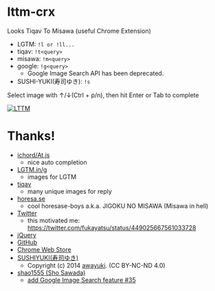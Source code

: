 lttm-crx
========

Looks Tiqav To Misawa (useful Chrome Extension)


- LGTM: `!l or !ll...`
- tiqav: `!t<query>`
- misawa: `!m<query>`
- google: `!g<query>`
    - Google Image Search API has been deprecated.
- SUSHI-YUKI(寿司ゆき): `!s`

Select image with ↑/↓(Ctrl + p/n), then hit Enter or Tab to complete

[![LTTM](http://img.youtube.com/vi/jFr1A2a_eeI/0.jpg)](http://www.youtube.com/watch?v=jFr1A2a_eeI)

# Thanks!
- [ichord/At.js](https://github.com/ichord/At.js)
    - nice auto completion
- [LGTM.in/g](http://www.lgtm.in/)
    - images for LGTM
- [tiqav](http://tiqav.com/)
    - many unique images for reply
- [horesa.se](http://horesa.se/)
    - cool horesase-boys a.k.a. JIGOKU NO MISAWA (Misawa in hell)
- [Twitter](https://twitter.com/)
    - this motivated me: https://twitter.com/fukayatsu/status/449025667561033728
- [jQuery](http://jquery.com/)
- [GitHub](https://github.com/)
- [Chrome Web Store](https://chrome.google.com/webstore/category/apps)
- [SUSHIYUKI(寿司ゆき)](http://awayuki.net/sushiyuki/)
    - Copyright (c) 2014 [awayuki](https://github.com/awayuki). (CC BY-NC-ND 4.0)
- [shao1555 (Sho Sawada)](https://github.com/shao1555)
    - [add Google Image Search feature #35](https://github.com/fukayatsu/lttm-crx/pull/35)
